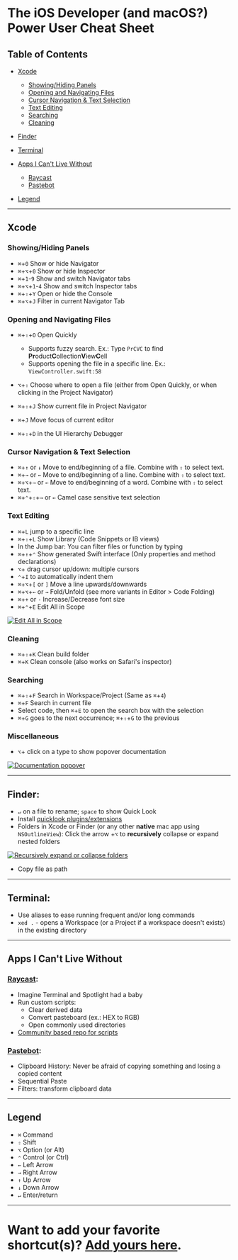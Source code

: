 # The iOS Developer (and macOS?) Power User Cheat Sheet

## Table of Contents

- [Xcode](#Xcode)
	- [Showing/Hiding Panels](#panels)
	- [Opening and Navigating Files](#navigation)
	- [Cursor Navigation & Text Selection](#cursor)
	- [Text Editing](#text-editing)
	- [Searching](#searching)
	- [Cleaning](#cleaning)
	
- [Finder](#finder)
- [Terminal](#terminal)
- [Apps I Can't Live Without](#apps)
	- [Raycast](#raycast)
	- [Pastebot](#pastebot)
	
- [Legend](#legend)

-----

## <a name="Xcode"></a>Xcode

### <a name="panels"></a> Showing/Hiding Panels
- `⌘`+`0` Show or hide Navigator
- `⌘`+`⌥`+`0` Show or hide Inspector
- `⌘`+`1`-`9` Show and switch Navigator tabs
- `⌘`+`⌥`+`1`-`4` Show and switch Inspector tabs
- `⌘`+`⇧`+`Y` Open or hide the Console
- `⌘`+`⌥`+`J` Filter in current Navigator Tab

### <a name="navigation"></a> Opening and Navigating Files
- `⌘`+`⇧`+`O` Open Quickly
	- Supports fuzzy search. Ex.: Type `PrCVC` to find **Pr**oduct**C**ollection**V**iew**C**ell
	- Supports opening the file in a specific line. Ex.: `ViewController.swift:58`

- `⌥`+`⇧` Choose where to open a file (either from Open Quickly, or when clicking in the Project Navigator)
- `⌘`+`⇧`+`J` Show current file in Project Navigator
- `⌘`+`J` Move focus of current editor
- `⌘`+`⇧`+`D` in the UI Hierarchy Debugger

### <a name="cursor"></a> Cursor Navigation & Text Selection
- `⌘`+`↑` or `↓` Move to end/beginning of a file. Combine with `⇧` to select text.
- `⌘`+`→` or `←` Move to end/beginning of a line. Combine with `⇧` to select text.
- `⌘`+`⌥`+`→` or `←` Move to end/beginning of a word. Combine with `⇧` to select text.
- `⌘`+`⌃`+`⇧`+`→` or `←` Camel case sensitive text selection

### <a name="text-editing"></a> Text Editing
- `⌘`+`L` jump to a specific line
- `⌘`+`⇧`+`L` Show Library (Code Snippets or IB views)
- In the Jump bar: You can filter files or function by typing
- `⌘`+`↑`+`⌃` Show generated Swift interface (Only properties and method declarations)
- `⌥`+ drag cursor up/down: multiple cursors
- `⌃`+`I` to automatically indent them
- `⌘`+`⌥`+`[` or `]` Move a line upwards/downwards
- `⌘`+`⌥`+`←` or `→` Fold/Unfold (see more variants in Editor > Code Folding)
- `⌘`+`+` or `-` Increase/Decrease font size
- `⌘`+`⌃`+`E` Edit All in Scope

[![Edit All in Scope](img/EditInScope.gif)](img/EditInScope.gif)

### <a name="cleaning"></a> Cleaning
- `⌘`+`⇧`+`K` Clean build folder
- `⌘`+`K` Clean console (also works on Safari's inspector)

### <a name="searching"></a> Searching
- `⌘`+`⇧`+`F` Search in Workspace/Project (Same as `⌘`+`4`)
- `⌘`+`F` Search in current file
- Select code, then `⌘`+`E` to open the search box with the selection
- `⌘`+`G` goes to the next occurrence; `⌘`+`⇧`+`G` to the previous

### Miscellaneous
- `⌥`+ click on a type to show popover documentation

[![Documentation popover](img/DocumentationPopover.gif)](img/DocumentationPopover.gif)

-----

## <a name="finder"></a> Finder:

- `↵` on a file to rename; `space` to show Quick Look
- Install [quicklook plugins/extensions](https://github.com/sindresorhus/quick-look-plugins)
- Folders in Xcode or Finder (or any other **native** mac app using `NSOutlineView`): Click the arrow +`⌥` to **recursively** collapse or expand nested folders

[![Recursively expand or collapse folders](img/RecursiveExpandCollapse.gif)](img/RecursiveExpandCollapse.gif)
- Copy file as path

-----

## <a name="terminal"></a> Terminal:
- Use aliases to ease running frequent and/or long commands
- `xed .` - opens a Workspace (or a Project if a workspace doesn't exists) in the existing directory

-----

## Apps I Can't Live Without

### <a name="raycast"></a> [Raycast](https://raycast.com):
- Imagine Terminal and Spotlight had a baby
- Run custom scripts:
	- Clear derived data
	- Convert pasteboard (ex.: HEX to RGB)
	- Open commonly used directories
- [Community based repo for scripts](https://github.com/raycast/script-commands)

### <a name="pastebot"></a> [Pastebot](https://tapbots.com/pastebot):
- Clipboard History: Never be afraid of copying something and losing a copied content
- Sequential Paste
- Filters: transform clipboard data

-----

## <a name="legend"></a> Legend
- `⌘` Command
- `⇧` Shift
- `⌥` Option (or Alt)
- `⌃` Control (or Ctrl)
- `←` Left Arrow
- `→` Right Arrow
- `↑` Up Arrow
- `↓` Down Arrow
- `↵` Enter/return

-----

# Want to add your favorite shortcut(s)? [Add yours here](https://github.com/natanrolnik/TipsAndTricks/blob/master/Index.md).